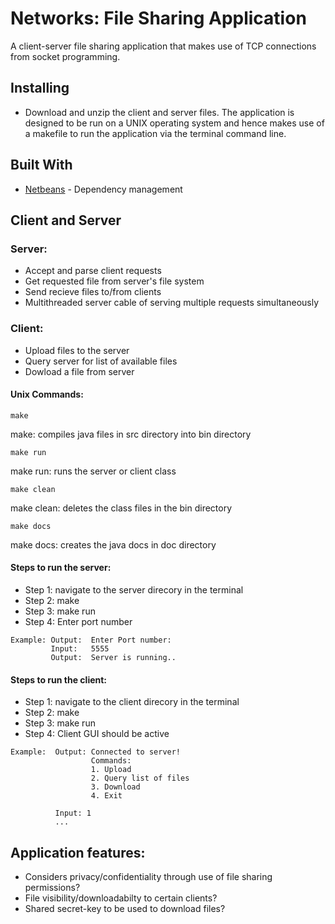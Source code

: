 # Networks: File Sharing Application

A client-server file sharing application that makes use of TCP connections from socket programming. 

## Installing
- Download and unzip the client and server files. The application is designed to be run on a UNIX operating system and hence makes use of a makefile to run the application via the terminal command line.

## Built With
* [Netbeans](https://netbeans.org/downloads/8.2/) - Dependency management

## Client and Server

### Server:
* Accept and parse client requests
* Get requested file from server's file system
* Send recieve files to/from clients
* Multithreaded server cable of serving multiple requests simultaneously

### Client:
* Upload files to the server
* Query server for list of available files
* Dowload a file from server

#### Unix Commands:
```
make
```
make: compiles java files in src directory into bin directory
```
make run
```
make run: runs the server or client class
```
make clean
```
make clean: deletes the class files in the bin directory
```
make docs
```
make docs: creates the java docs in doc directory 

#### Steps to run the server:
- Step 1: navigate to the server direcory in the terminal
- Step 2: make
- Step 3: make run
- Step 4: Enter port number
```
Example: Output:  Enter Port number: 
         Input:   5555
         Output:  Server is running..
```

#### Steps to run the client:
- Step 1: navigate to the client direcory in the terminal
- Step 2: make
- Step 3: make run
- Step 4: Client GUI should be active 
```
Example:  Output: Connected to server!
                  Commands: 
                  1. Upload
                  2. Query list of files
                  3. Download
                  4. Exit
          
          Input: 1
          ...
```

## Application features:
* Considers privacy/confidentiality through use of file sharing permissions?
* File visibility/downloadabilty to certain clients?
* Shared secret-key to be used to download files?
